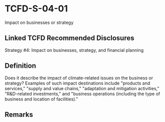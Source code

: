# TCFD-S-04-01

Impact on businesses or strategy

## Linked TCFD Recommended Disclosures

Strategy #4: Impact on businesses, strategy, and financial planning

## Definition

Does it describe the impact of climate-related issues on the business or strategy? Examples of such impact destinations include "products and services," "supply and value chains," "adaptation and mitigation activities," "R&D-related investments," and "business operations (including the type of business and location of facilities)."

## Remarks


